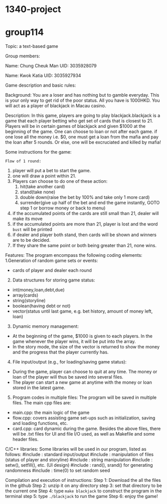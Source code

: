 # 1340-project
# group114

Topic: a text-based game

Group members:

Name: Chung Cheuk Man
UID: 3035928079

Name: Kwok Katia
UID: 3035927934

Game description and basic rules:

Background: You are a loser and has nothing but to gamble everyday. This is your only way to get rid of the poor status. All you have is 1000HKD. You will act as a player of blackjack in Macau casino.

Description: In this game, players are going to play blackjack.blackjack is a game that each player betting who get set of cards that is closest to 21. Players will be in certain games of blackjack and given $1000 at the beginning of the game. One can choose to loan or not after each game. if one lose all the money i.e. $0, one must get a loan from the mafia and pay the loan after 5 rounds. Or else, one will be excruciated and killed by mafia!

Some instructions for the game:

    Flow of 1 round:
1. player will put a bet to start the game.
2. one will draw a point within 21.
3. Players can choose to do one of these action:
    1. hit(take another card)
    2. stand(take none)
    3. double down(raise the bet by 100% and take only 1 more card)
    4. surrender(give up half of the bet and end the game instantly, GOTO step 1 or borrow money or back to menu)
4. if the accumulated points of the cards are still small than 21, dealer will make its move
5. if the accumulated points are more than 21, player is lost and the word `bust` will be printed
6. if dealer and player both stand, then cards will be shown and winners are to be decided.
7. If they share the same point or both being greater than 21, none wins.



Features:
The program encompass the following coding elements:
1.Generation of random game sets or events:
- cards of player and dealer each round

2. Data structures for storing game status:
- int(money,loan,debt,due)
- array(cards)
- string(storyline)
- boolean(having debt or not)
- vector(status until last game, e.g. bet history, amount of money left, loan)

3. Dynamic memory management:
- At the beginning of the game,  $1000 is given to each players. In the game whenever the player wins, it will be put into the array.
- In the story mode, the size of the vector is returned to show the money and the progress that the player currently has.

4. File input/output (e.g., for loading/saving game status):
- During the game, player can choose to quit at any time. The money or loan of the player will thus be saved into several files.
- The player can start a new game at anytime with the money or loan stored in the latest game.

5. Program codes in multiple files:
The program will be saved in multiple files. The main cpp files are:
- main.cpp: the main logic of the game
- flow.cpp: covers assisting game set-ups such as initialization, saving and loading functions, etc.
- card.cpp: card dynamic during the game.
Besides the above files, there will be .txt files for UI and file I/O used, as well as Makefile and some header files.

C/C++ libraries:
Some libraries will be used in our program, listed as follows:
#include <iostream>: standard input/output
#include <fstream>: manipulation of files (status of player and storyline)
#include <string>: string manipulation
#include <iomanip>: setw(), setfill(), etc. (UI design)
#include <cstdlib>: rand(), srand() for generating randomness
#include <ctime>: time(0) to set random seed

Compilation and execution of instructions:
Step 1: Download the all the files in the github
Step 2: unzip it on any directory
step 3: set that directory to be the current one
Step 4: type `make blackjack` to construct the program in the terminal
step 5: type `./blackjack` to run the game
Step 6: enjoy the game!
